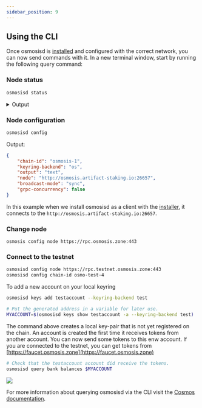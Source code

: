 ```yaml
---
sidebar_position: 9
---
```



## Using the CLI

Once osmosisd is [installed](../osmosis-core/osmosisd) and configured with the correct network, you can now send commands with it. In a new terminal window, start by running the following query command:

### Node status
```bash
osmosisd status
```

<details><summary>Output</summary>
<p>

#### This is the output from `osmosisd status`

```json
{
  "NodeInfo": {
    "protocol_version": {
      "p2p": "8",
      "block": "11",
      "app": "12"
    },
    "id": "4017c243549b8bb4ad2b4cfe5d685aea450dcbcd",
    "listen_addr": "209.34.206.35:26656",
    "network": "osmosis-1",
    "version": "0.34.21",
    "channels": "40202122233038606100",
    "moniker": "artifact-rpc",
    "other": {
      "tx_index": "on",
      "rpc_address": "tcp://0.0.0.0:26657"
    }
  },
  "SyncInfo": {
    "latest_block_hash": "FBA710794C5A9C61523D7CCE78F2F51C7CD7A6C33A154C078E423859D7243E30",
    "latest_app_hash": "EC15E54C7BF66EDC9FEF561969B756CAA58933598FCBF72FE7727DE78F0D8DCF",
    "latest_block_height": "6335644",
    "latest_block_time": "2022-10-07T08:45:15.929540892Z",
    "earliest_block_hash": "38EAF21C7C4A786D73FFAADA32FD3D4B2B683AF2050B41CF5E5924D20AF4EEBC",
    "earliest_app_hash": "808B1D7123C385D52E6A5BC544FD763D156526751DEB401DADB18C717D567DC0",
    "earliest_block_height": "6287475",
    "earliest_block_time": "2022-10-03T22:54:17.633996278Z",
    "catching_up": false
  },
  "ValidatorInfo": {
    "Address": "369E2DCC99CD68400753812BBDF54CD5380FBAC7",
    "PubKey": {
      "type": "tendermint/PubKeyEd25519",
      "value": "mhb68/B38wFLH/5pDgvPKNbKyKdwduIKxJySz0GV/uI="
    },
    "VotingPower": "0"
  }
}
```

</p>
</details>

### Node configuration
```bash
osmosisd config
```
Output:
```json
{
	"chain-id": "osmosis-1",
	"keyring-backend": "os",
	"output": "text",
	"node": "http://osmosis.artifact-staking.io:26657",
	"broadcast-mode": "sync",
	"grpc-concurrency": false
}
```
In this example when we install osmosisd as a client with the [installer](../osmosis-core/osmosisd), it connects to the `http://osmosis.artifact-staking.io:26657`.

### Change node

```
osmosis config node https://rpc.osmosis.zone:443
```

### Connect to the testnet

```bash
osmosisd config node https://rpc.testnet.osmosis.zone:443
osmosisd config chain-id osmo-test-4
```

To add a  new account on your local keyring
```bash
osmosisd keys add testaccount --keyring-backend test

# Put the generated address in a variable for later use.
MYACCOUNT=$(osmosisd keys show testaccount -a --keyring-backend test)
```

The command above creates a local key-pair that is not yet registered on the chain. An account is created the first time it receives tokens from another account.
 You can now send some tokens to this enw account. If you are connected to the testnet, you can get tokens from [https://faucet.osmosis.zone](https://faucet.osmosis.zone)

```bash
# Check that the testaccount account did receive the tokens.
osmosisd query bank balances $MYACCOUNT
```
![](../assets/query-balance.png)

For more information about querying osmosisd via the CLI visit the [Cosmos documentation](https://hub.cosmos.network/main/hub-tutorials/gaiad.html).


